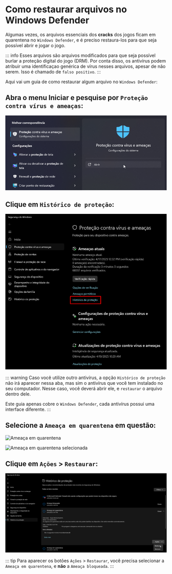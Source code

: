 # Como restaurar arquivos no Windows Defender

Algumas vezes, os arquivos essenciais dos **cracks** dos jogos ficam em quarentena no `Windows Defender`, e é preciso restaura-los para que seja possível abrir e jogar o jogo.

::: info Esses arquivos são arquivos modificados para que seja possível burlar a proteção digital do jogo (DRM). Por conta disso, os antivírus podem atribuir uma identificaçao genérica de vírus nesses arquivos, apesar de não serem. Isso é chamado de `falso positivo`.
:::

Aqui vai um guia de como restaurar algum arquivo no `Windows Defender`:

## Abra o menu Iniciar e pesquise por `Proteção contra vírus e ameaças`:

![Proteção contra vírus e ameaças](/assets/guias/proteção-contra-vírus-e-ameaças.png)

## Clique em `Histórico de proteção`:

![Histórico de proteção](/assets/guias/histórico-de-proteção.png)

::: warning Caso você utilize outro antivírus, a opção `Histórico de proteção` não irá aparecer nessa aba, mas sim o antivírus que você tem instalado no seu computador. Nesse caso, você deverá abrir ele, e `restaurar` o arquivo dentro dele. 

Este guia apenas cobre o `Windows Defender`, cada antivírus possui uma interface diferente.
:::

## Selecione a `Ameaça em quarentena` em questão:

![Ameaça em quarentena](/assets/guias/ameaça-em-quarentena.png)

![Ameaça em quarentena selecionada](/assets/guias/ameaça-em-quarentena-selecionada.png)

## Clique em `Ações` > `Restaurar`:

![Restaurar](/assets/guias/restaurar.png)

::: tip Para aparecer os botões `Ações` > `Restaurar`, você precisa selecionar a `Ameaça em quarentena`, e **não** a `Ameaça bloqueada`.
:::